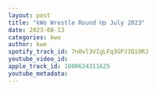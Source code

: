 ```yaml
---
layout: post
title: "kWo Wrestle Round Up July 2023"
date: 2023-08-13
categories: kwo
author: kwo
spotify_track_id: 7n0vl3VIgLFq3GPJ3QiORJ
youtube_video_id: 
apple_track_id: 1000624311625
youtube_metadata: 
---
```

